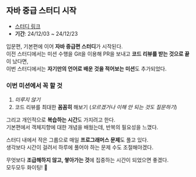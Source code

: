 ## 자바 중급 스터디 시작

-   [스터디 링크](https://inf.run/x9XDk)
-   **기간**: 24/12/03 ~ 24/12/23

입문편, 기본편에 이어 **자바 중급편 스터디**가 시작된다.  
이전 스터디에서는 미션 수행을 Git을 이용해 PR을 보내고 **코드 리뷰를 받는 것으로 끝**이 났다면,  
이번 스터디에서는 **자기만의 언어로 배운 것을 적어보는 미션**도 추가되었다.

### **이번 미션에서 꼭 할 것**

1.  _미루지 않기_
2.  코드 리뷰를 최대한 **꼼꼼히** 해보기 (_모르겠거나 이해 안 되는 것도 질문하기_)

그리고 개인적으로 **복습하는 시간**도 가지려고 한다.  
기본편에서 객체지향에 대한 개념을 배웠는데, 반복의 필요성을 느꼈다.

스터디 내에서 작은 그룹으로 매일 **프로그래머스 문제**도 풀고 있다.  
생각보다 시간이 걸려서 하루에 풀어야 하는 문제 수도 조절해야겠다.

무엇보다 **조급해하지 않고, 쌓아가는 것**에 집중하는 시간이 되었으면 좋겠다.  
모두모두 화이팅! 🚀